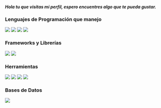 <h5>Hola tu que visitas mi perfil, espero encuentres algo que te pueda gustar.</h5>

<h3>Lenguajes de Programación que manejo</h3>
<p>
  <img src="https://img.shields.io/badge/HTML5-80%25%20-orange" />
  <img src="https://img.shields.io/badge/CSS3-50%25%20-blue" />
  <img src="https://img.shields.io/badge/C%23-40%25%20-purple" />
  <img src="https://img.shields.io/badge/Java-20%25%20-red" />
</p>

<h3>Frameworks y Librerías</h3>

<p>
  <img src="https://img.shields.io/badge/.NET-30%25%20-blue"/>
  <img src="https://img.shields.io/badge/Boostrap-20%25%20-purple"/>
</p>


<h3>Herramientas</h3>
<p>
  <img src="https://img.shields.io/badge/Visual%20Studio%20Code-30%25%20-darkblue" />
  <img src="https://img.shields.io/badge/Visual%20Studio-50%25%20-blue" />
  <img src="https://img.shields.io/badge/IntelliJ%20IDEA-20%25%20-purple"/>
  <img src="https://img.shields.io/badge/Sublime%20Text%203-50%25%20-orange" />
</p>


<h3>Bases de Datos</h3>
<p>
  <img src="https://img.shields.io/badge/MSSQL%20Server-%20-red"/>
</p>
